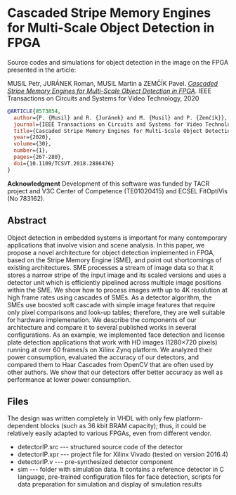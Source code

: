 # Cascaded Stripe Memory Engines for Multi-Scale Object Detection in FPGA
Source codes and simulations for object detection in the image on the FPGA presented in the article:

MUSIL Petr, JURÁNEK Roman, MUSIL Martin a ZEMČÍK Pavel. [*Cascaded Stripe Memory Engines for Multi-Scale Object Detection in FPGA*](https://ieeexplore.ieee.org/document/8573854). IEEE Transactions on Circuits and Systems for Video Technology, 2020

```bibtex
@ARTICLE{8573854,
  author={P. {Musil} and R. {Juránek} and M. {Musil} and P. {Zemčík}},
  journal={IEEE Transactions on Circuits and Systems for Video Technology}, 
  title={Cascaded Stripe Memory Engines for Multi-Scale Object Detection in FPGA}, 
  year={2020},
  volume={30},
  number={1},
  pages={267-280},
  doi={10.1109/TCSVT.2018.2886476}
}
```

**Acknowledgment** Development of this software was funded by TACR project and V3C Center of Competence (TE01020415) and ECSEL FitOptiVis (No 783162).
 

## Abstract
Object detection in embedded systems is important for many contemporary applications that involve vision and scene analysis. In this paper, we propose a novel architecture for object detection implemented in FPGA, based on the Stripe Memory Engine (SME), and point out shortcomings of existing architectures. SME processes a stream of image data so that it stores a narrow stripe of the input image and its scaled versions and uses a detector unit which is efficiently pipelined across multiple image positions within the SME. We show how to process images with up to 4K resolution at high frame rates using cascades of SMEs. As a detector algorithm, the SMEs use boosted soft cascade with simple image features that require only pixel comparisons and look-up tables; therefore, they are well suitable for hardware implemenation. We describe the components of our architecture and compare it to several published works in several configurations. As an example, we implemented face detection and license plate detection applications that work with HD images (1280$\times$720 pixels) running at over 60 frames/s on Xilinx Zynq platform. We analyzed their power consumption, evaluated the accuracy of our detectors, and compared them to Haar Cascades from OpenCV that are often used by other authors. We show that our detectors offer better accuracy as well as performance at lower power consumption.

## Files
The design was written completely in VHDL with only few platform-dependent blocks (such as 36 kbit BRAM capacity); thus, it could be relatively easily adapted to various FPGAs, even from different vendor. 
* detectorIP.src --- structured source code of the detector
* detectorIP.xpr --- project file for Xilinx Vivado (tested on version 2016.4)
* detectorIP.v --- pre-synthesized detector component
* sim --- folder with simulation data. It contains a reference detector in C language, pre-trained configuration files for face detection, scripts for data preparation for simulation and display of simulation results